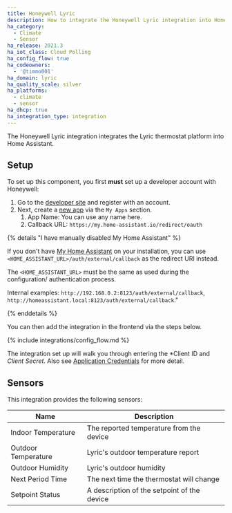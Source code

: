 ```yaml
---
title: Honeywell Lyric
description: How to integrate the Honeywell Lyric integration into Home Assistant.
ha_category:
  - Climate
  - Sensor
ha_release: 2021.3
ha_iot_class: Cloud Polling
ha_config_flow: true
ha_codeowners:
  - '@timmo001'
ha_domain: lyric
ha_quality_scale: silver
ha_platforms:
  - climate
  - sensor
ha_dhcp: true
ha_integration_type: integration
---
```


The Honeywell Lyric integration integrates the Lyric thermostat platform into Home Assistant.

## Setup

To set up this component, you first **must** set up a developer account with Honeywell:

1. Go to the [developer site](https://developer.honeywellhome.com) and register with an account.
1. Next, create a [new app](https://developer.honeywellhome.com/user/me/apps/add) via the `My Apps` section.
   1. App Name: You can use any name here.
   1. Callback URL: `https://my.home-assistant.io/redirect/oauth`

{% details "I have manually disabled My Home Assistant" %}

If you don't have [My Home Assistant](/integrations/my) on your installation,
you can use `<HOME_ASSISTANT_URL>/auth/external/callback` as the redirect URI
instead.

The `<HOME_ASSISTANT_URL>` must be the same as used during the configuration/
authentication process.

Internal examples: `http://192.168.0.2:8123/auth/external/callback`, `http://homeassistant.local:8123/auth/external/callback`." 

{% enddetails %}

You can then add the integration in the frontend via the steps below.

{% include integrations/config_flow.md %}

The integration set up will walk you through entering the *Client ID and *Client Secret*. Also see [Application Credentials](/integrations/application_credentials) for more detail.

## Sensors

This integration provides the following sensors:

| Name                | Description                                 |
| ------------------- | ------------------------------------------- |
| Indoor Temperature  | The reported temperature from the device    |
| Outdoor Temperature | Lyric's outdoor temperature report          |
| Outdoor Humidity    | Lyric's outdoor humidity                    |
| Next Period Time    | The next time the thermostat will change    |
| Setpoint Status     | A description of the setpoint of the device |
